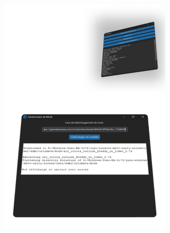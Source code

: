 

<div style="text-align: center;">  

<img src="https://github.com/FIREXDF/SSBUFightPlanner/blob/main/img/Group 1.png?raw=true" />

</div>

<div style="text-align: center;">  

<img src="https://github.com/FIREXDF/SSBUFightPlanner/blob/main/img/Group 3.png?raw=true" />

</div>
